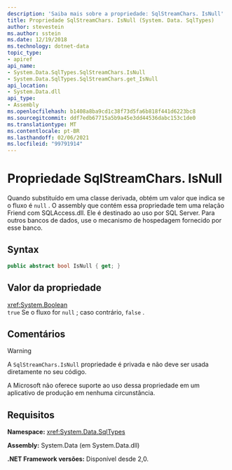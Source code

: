```yaml
---
description: 'Saiba mais sobre a propriedade: SqlStreamChars. IsNull'
title: Propriedade SqlStreamChars. IsNull (System. Data. SqlTypes)
author: stevestein
ms.author: sstein
ms.date: 12/19/2018
ms.technology: dotnet-data
topic_type:
- apiref
api_name:
- System.Data.SqlTypes.SqlStreamChars.IsNull
- System.Data.SqlTypes.SqlStreamChars.get_IsNull
api_location:
- System.Data.dll
api_type:
- Assembly
ms.openlocfilehash: b1408a8ba9cd1c38f73d5fa6b818f441d6223bc8
ms.sourcegitcommit: ddf7edb67715a5b9a45e3dd44536dabc153c1de0
ms.translationtype: MT
ms.contentlocale: pt-BR
ms.lasthandoff: 02/06/2021
ms.locfileid: "99791914"
---
```

# <a name="sqlstreamcharsisnull-property"></a>Propriedade SqlStreamChars. IsNull

Quando substituído em uma classe derivada, obtém um valor que indica se o fluxo é `null` . O assembly que contém essa propriedade tem uma relação Friend com SQLAccess.dll. Ele é destinado ao uso por SQL Server. Para outros bancos de dados, use o mecanismo de hospedagem fornecido por esse banco.

## <a name="syntax"></a>Syntax

```csharp
public abstract bool IsNull { get; }
```

## <a name="property-value"></a>Valor da propriedade

<xref:System.Boolean>\
`true` Se o fluxo for `null` ; caso contrário, `false` .

## <a name="remarks"></a>Comentários

> [!WARNING]
> A `SqlStreamChars.IsNull` propriedade é privada e não deve ser usada diretamente no seu código.
>
> A Microsoft não oferece suporte ao uso dessa propriedade em um aplicativo de produção em nenhuma circunstância.

## <a name="requirements"></a>Requisitos

**Namespace:** <xref:System.Data.SqlTypes>

**Assembly:** System.Data (em System.Data.dll)

**.NET Framework versões:** Disponível desde 2,0.
